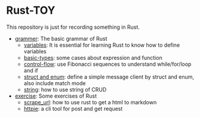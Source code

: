 # Rust-TOY

This repository is just for recording something in Rust.

- [grammer](./grammar/): The basic grammar of Rust
  - [variables](./grammar/variables/): It is essential for learning Rust to know how to define variables
  - [basic-types](./grammar/basic-types/): some cases about expression and function
  - [control-flow](./grammar//control-flow/): use Fibonacci sequences to understand while/for/loop and if
  - [struct and enum](./grammar/struct-enum/): define a simple message client by struct and enum, also include match mode
  - [string](./grammar/string/): how to use string of CRUD
- [exercise](./exercise/): Some exercises of Rust
  - [scrape_url](./exercise/scrape_url/): how to use rust to get a html to markdown
  - [httpie](./exercise/httpie/): a cli tool for post and get request
